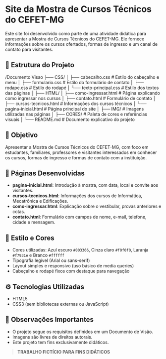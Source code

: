 # Site da Mostra de Cursos Técnicos do CEFET-MG

Este site foi desenvolvido como parte de uma atividade didática para apresentar a Mostra de Cursos Técnicos do CEFET-MG. Ele fornece informações sobre os cursos ofertados, formas de ingresso e um canal de contato para visitantes.

## 📁 Estrutura do Projeto

/Documento Visao
├── CSS/
│ ├── cabecalho.css # Estilo do cabeçalho e menu
│ ├── formulario.css # Estilo do formulário de contato
│ ├── rodape.css # Estilo do rodapé
│ └── texto-principal.css # Estilo dos textos das páginas
│
├── HTML/
│ ├── como-ingressar.html # Página explicando como ingressar nos cursos
│ ├── contato.html # Formulário de contato
│ ├── cursos-tecnicos.html # Informações dos cursos técnicos
│ └── pagina-inicial.html # Página principal do site
│
├── IMG/ # Imagens utilizadas nas páginas
│
├── CORES/ # Paleta de cores e referências visuais
│
└── README.md # Documento explicativo do projeto


## 🎯 Objetivo

Apresentar a Mostra de Cursos Técnicos do CEFET-MG, com foco em estudantes, familiares, professores e visitantes interessados em conhecer os cursos, formas de ingresso e formas de contato com a instituição.

## 🔗 Páginas Desenvolvidas

- **pagina-inicial.html**: Introdução à mostra, com data, local e convite aos visitantes.
- **cursos-tecnicos.html**: Informações dos cursos de Informática, Mecatrônica e Edificações.
- **como-ingressar.html**: Explicação sobre o vestibular, provas anteriores e cotas.
- **contato.html**: Formulário com campos de nome, e-mail, telefone, cidade e mensagem.

## 🎨 Estilo e Cores

- Cores utilizadas: Azul escuro `#003366`, Cinza claro `#f0f0f0`, Laranja `#f7931e` e Branco `#ffffff`
- Tipografia legível (Arial ou sans-serif)
- Layout simples e responsivo (uso básico de media queries)
- Cabeçalho e rodapé fixos com destaque para navegação

## ⚙️ Tecnologias Utilizadas

- HTML5
- CSS3 (sem bibliotecas externas ou JavaScript)

## 📌 Observações Importantes

- O projeto segue os requisitos definidos em um Documento de Visão.
- Imagens são livres de direitos autorais.
- Este projeto tem fins exclusivamente didáticos.

> **TRABALHO FICTÍCIO PARA FINS DIDÁTICOS**

